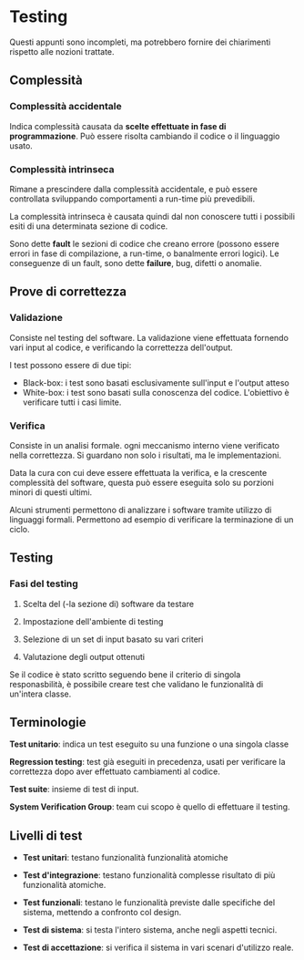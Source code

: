 # Testing

Questi appunti sono incompleti, ma potrebbero fornire dei chiarimenti rispetto alle nozioni trattate.

## Complessità

### Complessità accidentale
Indica complessità causata da **scelte effettuate in fase di programmazione**. Può essere risolta cambiando il codice o il linguaggio usato.

### Complessità intrinseca
Rimane a prescindere dalla complessità accidentale, e può essere controllata sviluppando comportamenti a run-time più prevedibili.

La complessità intrinseca è causata quindi dal non conoscere tutti i possibili esiti di una determinata sezione di codice.

Sono dette **fault** le sezioni di codice che creano errore (possono essere errori in fase di compilazione, a run-time, o banalmente errori logici). Le conseguenze di un fault, sono dette **failure**, bug, difetti o anomalie.

## Prove di correttezza

### Validazione

Consiste nel testing del software. La validazione viene effettuata fornendo vari input al codice, e verificando la correttezza dell'output.

I test possono essere di due tipi:
- Black-box: i test sono basati esclusivamente sull'input e l'output atteso
- White-box: i test sono basati sulla conoscenza del codice. L'obiettivo è verificare tutti i casi limite.

### Verifica
Consiste in un analisi formale. ogni meccanismo interno viene verificato nella correttezza. Si guardano non solo i risultati, ma le implementazioni.

Data la cura con cui deve essere effettuata la verifica, e la crescente complessità del software, questa può essere eseguita solo su porzioni minori di questi ultimi.

Alcuni strumenti permettono di analizzare i software tramite utilizzo di linguaggi formali. Permettono ad esempio di verificare la terminazione di un ciclo.

## Testing

### Fasi del testing

1. Scelta del (-la sezione di) software da testare

2. Impostazione dell'ambiente di testing

3. Selezione di un set di input basato su vari criteri

4. Valutazione degli output ottenuti

Se il codice è stato scritto seguendo bene il criterio di singola responasbilità, è possibile creare test che validano le funzionalità di un'intera classe.

## Terminologie

**Test unitario**: indica un test eseguito su una funzione o una singola classe

**Regression testing**: test già eseguiti in precedenza, usati per verificare la correttezza dopo aver effettuato cambiamenti al codice.

**Test suite**: insieme di test di input.

**System Verification Group**: team cui scopo è quello di effettuare il testing.

## Livelli di test
- **Test unitari**: testano funzionalità funzionalità atomiche

- **Test d'integrazione**: testano funzionalità complesse risultato di più funzionalità atomiche.

- **Test funzionali**: testano le funzionalità previste dalle specifiche del sistema, mettendo a confronto col design.

- **Test di sistema**: si testa l'intero sistema, anche negli aspetti tecnici.

- **Test di accettazione**: si verifica il sistema in vari scenari d'utilizzo reale.

